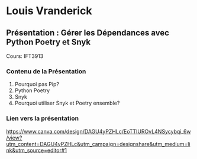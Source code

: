 
# Louis Vranderick

## Présentation : Gérer les Dépendances avec Python Poetry et Snyk 
Cours: IFT3913  

### Contenu de la Présentation

1. Pourquoi pas Pip?
2. Python Poetry
3. Snyk
4. Pourquoi utiliser Snyk et Poetry ensemble?

### Lien vers la présentation

https://www.canva.com/design/DAGU4yPZHLc/EoTTIUROvL4NSycybqi_6w/view?utm_content=DAGU4yPZHLc&utm_campaign=designshare&utm_medium=link&utm_source=editor#1



